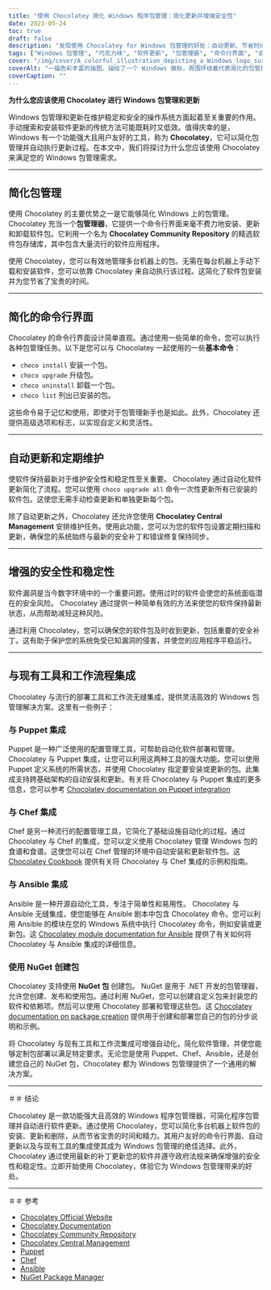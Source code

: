 ```yaml
---
title: "使用 Chocolatey 简化 Windows 程序包管理：简化更新并增强安全性"
date: 2023-05-24
toc: true
draft: false
description: "发现使用 Chocolatey for Windows 包管理的好处：自动更新、节省时间并确保系统安全。"
tags: ["Windows 包管理", "巧克力味", "软件更新", "包管理器", "命令行界面", "自动更新", "定期维修", "安全", "稳定", "一体化", "政府规章", "遵守", "木偶", "厨师", "Ansible的", "NuGet 包", "国防部 STIG", "简化包管理", "软件漏洞", "部署工具", "Windows 更新", "Windows 软件包更新", "Windows软件管理", "Windows 包管理器", "包管理工具", "自动包更新", "Windows 安全更新", "软件包安装", "Windows 软件部署", "包管理系统", "Windows 软件存储库", "Windows软件缓存"]
cover: "/img/cover/A_colorful_illustration_depicting_a_Windows_logo_surrounded.png"
coverAlt: "一幅色彩丰富的插图，描绘了一个 Windows 徽标，周围环绕着代表简化的包管理和更新的各种软件图标。"
coverCaption: ""
---
```


**为什么您应该使用 Chocolatey 进行 Windows 包管理和更新**

Windows 包管理和更新在维护稳定和安全的操作系统方面起着至关重要的作用。手动搜索和安装软件更新的传统方法可能既耗时又低效。值得庆幸的是，Windows 有一个功能强大且用户友好的工具，称为 **Chocolatey**，它可以简化包管理并自动执行更新过程。在本文中，我们将探讨为什么您应该使用 Chocolatey 来满足您的 Windows 包管理需求。

______

## 简化包管理

使用 Chocolatey 的主要优势之一是它能够简化 Windows 上的包管理。 Chocolatey 充当一个**包管理器**，它提供一个命令行界面来毫不费力地安装、更新和卸载软件包。它利用一个名为 **Chocolatey Community Repository** 的精选软件包存储库，其中包含大量流行的软件应用程序。

使用 Chocolatey，您可以有效地管理多台机器上的包。无需在每台机器上手动下载和安装软件，您可以依靠 Chocolatey 来自动执行该过程。这简化了软件包安装并为您节省了宝贵的时间。

______

## 简化的命令行界面

Chocolatey 的命令行界面设计简单直观。通过使用一些简单的命令，您可以执行各种包管理任务。以下是您可以与 Chocolatey 一起使用的一些**基本命令**：

- `choco install` 安装一个包。
- `choco upgrade` 升级包。
- `choco uninstall` 卸载一个包。
- `choco list` 列出已安装的包。

这些命令易于记忆和使用，即使对于包管理新手也是如此。此外，Chocolatey 还提供高级选项和标志，以实现自定义和灵活性。

______

## 自动更新和定期维护

使软件保持最新对于维护安全性和稳定性至关重要。 Chocolatey 通过自动化软件更新简化了流程。您可以使用 `choco upgrade all` 命令一次性更新所有已安装的软件包。这使您无需手动检查更新和单独更新每个包。

除了自动更新之外，Chocolatey 还允许您使用 **Chocolatey Central Management** 安排维护任务。使用此功能，您可以为您的软件包设置定期扫描和更新，确保您的系统始终与最新的安全补丁和错误修复保持同步。

______

## 增强的安全性和稳定性

软件漏洞是当今数字环境中的一个重要问题。使用过时的软件会使您的系统面临潜在的安全风险。 Chocolatey 通过提供一种简单有效的方法来使您的软件保持最新状态，从而帮助减轻这种风险。

通过利用 Chocolatey，您可以确保您的软件包及时收到更新，包括重要的安全补丁。这有助于保护您的系统免受已知漏洞的侵害，并使您的应用程序平稳运行。

______

## 与现有工具和工作流程集成

Chocolatey 与流行的部署工具和工作流无缝集成，提供灵活高效的 Windows 包管理解决方案。这里有一些例子：

### 与 Puppet 集成

Puppet 是一种广泛使用的配置管理工具，可帮助自动化软件部署和管理。 Chocolatey 与 Puppet 集成，让您可以利用这两种工具的强大功能。您可以使用 Puppet 定义系统的所需状态，并使用 Chocolatey 指定要安装或更新的包。此集成支持跨基础架构的自动安装和更新。有关将 Chocolatey 与 Puppet 集成的更多信息，您可以参考 [Chocolatey documentation on Puppet integration](https://docs.chocolatey.org/en-us/features/integrations#puppet)

### 与 Chef 集成

Chef 是另一种流行的配置管理工具，它简化了基础设施自动化的过程。通过 Chocolatey 与 Chef 的集成，您可以定义使用 Chocolatey 管理 Windows 包的食谱和食谱。这使您可以在 Chef 管理的环境中自动安装和更新软件包。这 [Chocolatey Cookbook](https://github.com/chocolatey/chocolatey-cookbook) 提供有关将 Chocolatey 与 Chef 集成的示例和指南。

### 与 Ansible 集成

Ansible 是一种开源自动化工具，专注于简单性和易用性。 Chocolatey 与 Ansible 无缝集成，使您能够在 Ansible 剧本中包含 Chocolatey 命令。您可以利用 Ansible 的模块在您的 Windows 系统中执行 Chocolatey 命令，例如安装或更新包。这 [Chocolatey module documentation for Ansible](https://docs.ansible.com/ansible/latest/collections/chocolatey/chocolatey/index.html) 提供了有关如何将 Chocolatey 与 Ansible 集成的详细信息。

### 使用 NuGet 创建包

Chocolatey 支持使用 **NuGet 包** 创建包。 NuGet 是用于 .NET 开发的包管理器，允许您创建、发布和使用包。通过利用 NuGet，您可以创建自定义包来封装您的软件和依赖项。然后可以使用 Chocolatey 部署和管理这些包。这 [Chocolatey documentation on package creation](https://docs.chocolatey.org/en-us/create/create-packages) 提供用于创建和部署您自己的包的分步说明和示例。

将 Chocolatey 与现有工具和工作流集成可增强自动化，简化软件管理，并使您能够定制包部署以满足特定要求。无论您是使用 Puppet、Chef、Ansible，还是创建您自己的 NuGet 包，Chocolatey 都为 Windows 包管理提供了一个通用的解决方案。

______

＃＃ 结论

Chocolatey 是一款功能强大且高效的 Windows 程序包管理器，可简化程序包管理并自动进行软件更新。通过使用 Chocolatey，您可以简化多台机器上软件包的安装、更新和删除，从而节省宝贵的时间和精力。其用户友好的命令行界面、自动更新以及与现有工具的集成使其成为 Windows 包管理的绝佳选择。此外，Chocolatey 通过使用最新的补丁更新您的软件并遵守政府法规来确保增强的安全性和稳定性。立即开始使用 Chocolatey，体验它为 Windows 包管理带来的好处。

______

＃＃ 参考

- [Chocolatey Official Website](https://chocolatey.org/)
- [Chocolatey Documentation](https://docs.chocolatey.org/)
- [Chocolatey Community Repository](https://community.chocolatey.org/packages)
- [Chocolatey Central Management](https://chocolatey.org/central-management)
- [Puppet](https://puppet.com/)
- [Chef](https://www.chef.io/)
- [Ansible](https://www.ansible.com/)
- [NuGet Package Manager](https://www.nuget.org/)
